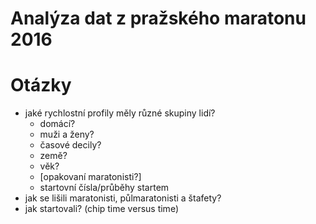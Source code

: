 Analýza dat z pražského maratonu 2016
====

# Otázky

- jaké rychlostní profily měly různé skupiny lidí?
   - domácí?
   - muži a ženy?
   - časové decily?
   - země?
   - věk?
   - [opakovaní maratonisti?]
   - startovní čísla/průběhy startem
- jak se lišili maratonisti, půlmaratonisti a štafety?
- jak startovali? (chip time versus time)
